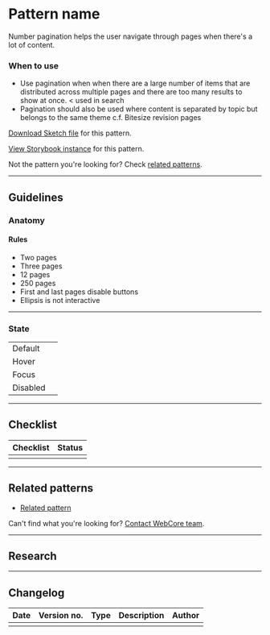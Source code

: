 # Pattern name

Number pagination helps the user navigate through pages when there's a lot of content.

### When to use

- Use pagination when when there are a large number of items that are distributed across multiple pages and there are too many results to show at once. < used in search
- Pagination should also be used where content is separated by topic but belongs to the same theme c.f. Bitesize revision pages



[Download Sketch file]() for this pattern.

[View Storybook instance]() for this pattern.


Not the pattern you're looking for? Check [related patterns]().


***

## Guidelines

### Anatomy

#### Rules

- Two pages
- Three pages
- 12 pages
- 250 pages
- First and last pages disable buttons
- Ellipsis is not interactive


***



### State

| | |
|-|-|
| Default | |
| Hover | |
| Focus | |
| Disabled | |


***

## Checklist

| Checklist | Status |
| --------- | ------ |
| | |

***

## Related patterns

- [Related pattern]()


Can't find what you're looking for? [Contact WebCore team]().

***

## Research

***

## Changelog

| Date | Version no. | Type | Description | Author |
| ---- | ----------- | ---- | ----------- | ------ |
| | | | |


